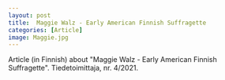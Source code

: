```yaml
---
layout: post
title:  Maggie Walz - Early American Finnish Suffragette
categories: [Article] 
image: Maggie.jpg
---
```

Article (in Finnish) about "Maggie Walz - Early American Finnish Suffragette". Tiedetoimittaja, nr. 4/2021.
